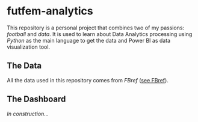 # futfem-analytics

This repository is a personal project that combines two of my passions: *football* and *data*.
It is used to learn about Data Analytics processing using *Python* as the main language to get the data and Power BI as data visualization tool. 

## The Data
All the data used in this repository comes from *FBref* ([see FBref](https://fbref.com/en/)).

## The Dashboard
*In construction...*